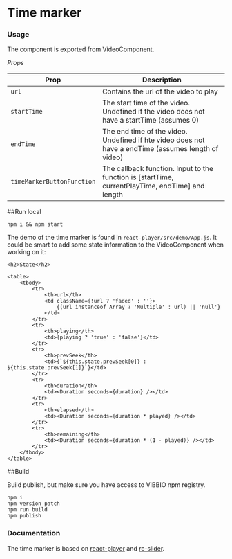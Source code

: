 Time marker
===========

### Usage

The component is exported from VideoComponent. 

*Props*

Prop | Description
---- | -----------
`url` | Contains the url of the video to play
`startTime` | The start time of the video. Undefined if the video does not have a startTime (assumes 0)
`endTime` | The end time of the video. Undefined if hte video does not have a endTime (assumes length of video)
`timeMarkerButtonFunction` | The callback function. Input to the function is [startTime, currentPlayTime, endTime] and length 


##Run local
 
```
npm i && npm start
```

The demo of the time marker is found in `react-player/src/demo/App.js`. 
It could be smart to add some state information to the VideoComponent when working on it:

```
<h2>State</h2>

<table>
    <tbody>
        <tr>
            <th>url</th>
            <td className={!url ? 'faded' : ''}>
                {(url instanceof Array ? 'Multiple' : url) || 'null'}
            </td>
        </tr>
        <tr>
            <th>playing</th>
            <td>{playing ? 'true' : 'false'}</td>
        </tr>
        <tr>
            <th>prevSeek</th>
            <td>{`${this.state.prevSeek[0]} : ${this.state.prevSeek[1]}`}</td>
        </tr>
        <tr>
            <th>duration</th>
            <td><Duration seconds={duration} /></td>
        </tr>
        <tr>
            <th>elapsed</th>
            <td><Duration seconds={duration * played} /></td>
        </tr>
        <tr>
            <th>remaining</th>
            <td><Duration seconds={duration * (1 - played)} /></td>
        </tr>
    </tbody>
</table>
```

##Build

Build publish, but make sure you have access to VIBBIO npm registry. 

```
npm i
npm version patch
npm run build
npm publish
```


### Documentation
The time marker is based on [react-player](https://github.com/CookPete/react-player) and [rc-slider](https://github.com/react-component/slider).
